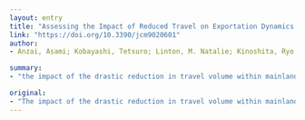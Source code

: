 ```yaml
---
layout: entry
title: "Assessing the Impact of Reduced Travel on Exportation Dynamics of Novel Coronavirus Infection (COVID-19)"
link: "https://doi.org/10.3390/jcm9020601"
author:
- Anzai, Asami; Kobayashi, Tetsuro; Linton, M. Natalie; Kinoshita, Ryo; Hayashi, Katsuma; Suzuki, Ayako; Yang, Yichi; Jung, Sung-mok; Miyama, Takeshi; Akhmetzhanov, R. Andrei; Nishiura, Hiroshi

summary:
- "the impact of the drastic reduction in travel volume within mainland China in January and February 2020 was quantified with respect to reports of novel coronavirus (COVID-19) infections outside China. From 28 January to 7 February 2020, 226 exported cases were prevented, corresponding to a 70.4% reduction in incidence. The reduced probability of a major epidemic ranged from 7% to 20% in Japan. Depending on the scenario, the estimated delay may be less than one day."

original:
- "The impact of the drastic reduction in travel volume within mainland China in January and February 2020 was quantified with respect to reports of novel coronavirus (COVID-19) infections outside China. Data on confirmed cases diagnosed outside China were analyzed using statistical models to estimate the impact of travel reduction on three epidemiological outcome measures: (i) the number of exported cases, (ii) the probability of a major epidemic, and (iii) the time delay to a major epidemic. From 28 January to 7 February 2020, we estimated that 226 exported cases (95% confidence interval: 86,449) were prevented, corresponding to a 70.4% reduction in incidence compared to the counterfactual scenario. The reduced probability of a major epidemic ranged from 7% to 20% in Japan, which resulted in a median time delay to a major epidemic of two days. Depending on the scenario, the estimated delay may be less than one day. As the delay is small, the decision to control travel volume through restrictions on freedom of movement should be balanced between the resulting estimated epidemiological impact and predicted economic fallout."
---
```


